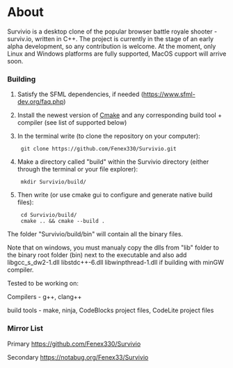 # About



Survivio is a desktop clone of the popular browser battle royale shooter - surviv.io, written in C++.
The project is currently in the stage of an early alpha development, so any contribution is welcome.
At the moment, only Linux and Windows platforms are fully supported, MacOS cupport will arrive soon.





### Building



1) Satisfy the SFML dependencies, if needed (https://www.sfml-dev.org/faq.php)


2) Install the newest version of [Cmake](https://cmake.org/download/)
   and any corresponding build tool + compiler (see list of supported below)


3) In the terminal write (to clone the repository on your computer):

        git clone https://github.com/Fenex330/Survivio.git


4) Make a directory called "build" within the Survivio directory (either through the terminal or your file explorer):
        
        mkdir Survivio/build/


5) Then write (or use cmake gui to configure and generate native build files):

        cd Survivio/build/
        cmake .. && cmake --build .


The folder "Survivio/build/bin" will contain all the binary files.

Note that on windows, you must manualy copy the dlls from "lib" folder to the binary root folder (bin) next to the executable
and also add libgcc_s_dw2-1.dll libstdc++-6.dll libwinpthread-1.dll if building with minGW compiler.




Tested to be working on:


Compilers - g++, clang++

build tools - make, ninja, CodeBlocks project files, CodeLite project files





### Mirror List

Primary https://github.com/Fenex330/Survivio

Secondary https://notabug.org/Fenex33/Survivio

